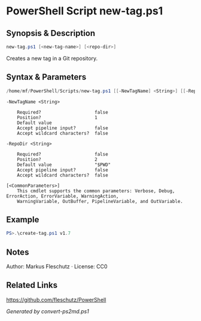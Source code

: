 # PowerShell Script new-tag.ps1

## Synopsis & Description
```powershell
new-tag.ps1 [<new-tag-name>] [<repo-dir>]
```

Creates a new tag in a Git repository.

## Syntax & Parameters
```powershell
/home/mf/PowerShell/Scripts/new-tag.ps1 [[-NewTagName] <String>] [[-RepoDir] <String>] [<CommonParameters>]
```

```
-NewTagName <String>
    
    Required?                    false
    Position?                    1
    Default value                
    Accept pipeline input?       false
    Accept wildcard characters?  false
```

```
-RepoDir <String>
    
    Required?                    false
    Position?                    2
    Default value                "$PWD"
    Accept pipeline input?       false
    Accept wildcard characters?  false
```

```
[<CommonParameters>]
    This cmdlet supports the common parameters: Verbose, Debug, ErrorAction, ErrorVariable, WarningAction, 
    WarningVariable, OutBuffer, PipelineVariable, and OutVariable.
```

## Example
```powershell
PS>.\create-tag.ps1 v1.7
```


## Notes
Author: Markus Fleschutz · License: CC0

## Related Links
https://github.com/fleschutz/PowerShell

*Generated by convert-ps2md.ps1*
